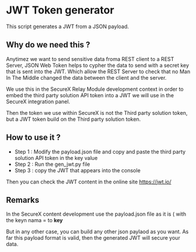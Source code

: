 # JWT Token generator

This script generates a JWT from a JSON payload. 

## Why do we need this ?

Anytimez we want to send sensitive data froma REST client to a REST Server, JSON Web Token helps to cypher the data to send with a secret key that is sent into the JWT. Which allow the REST Server to check that no Man In The Middle changed the data between the client and the server.

We use this in the SecureX Relay Module development context in order to embed the third party solution API token into a JWT we will use in the SecureX integration panel.

Then the token we use within SecureX is not the Third party solution token, but a JWT token build on the Third party solution token.

## How to use it ?

- Step 1 : Modify the payload.json file and copy and paste the third party solution API token in the key value
- Step 2 : Run the gen_jwt.py file
- Step 3 : copy the JWT that appears into the console

Then you can check the JWT content in the online site https://jwt.io/

## Remarks 

In the SecureX content development use the payload.json file as it is ( with the keyn nama = to **key**


But in any other case, you can build any other json paylaod as you want.  As far this payload format is valid, then the generated JWT will secure your data.
